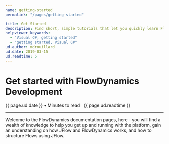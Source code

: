 ```yaml
---
name: getting-started
permalink: "/pages/getting-started"

title: Get Started
description: Find short, simple tutorials that let you quickly learn FlowDynamics development
helpviewer_keywords: 
  - "Visual C#, getting started"
  - "getting started, Visual C#"
ud.author: mdrouillard
ud.date: 2019-03-15
ud.readtime: 5
---
```

# Get started with FlowDynamics Development
{{ page.ud.date }} &bull; Minutes to read &nbsp; {{ page.ud.readtime }} <hr />

Welcome to the FlowDynamics documentation pages, here - you will find a wealth of knowledge to help you get up and running with the platform, gain an understanding on how JFlow and FlowDynamics works, and how to structure Flows using JFlow.
